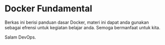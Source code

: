 # Docker Fundamental
Berkas ini berisi panduan dasar Docker, materi ini dapat anda gunakan sebagai efrensi
untuk kegiatan belajar anda. Semoga bermanfaat untuk kita.

Salam DevOps.
